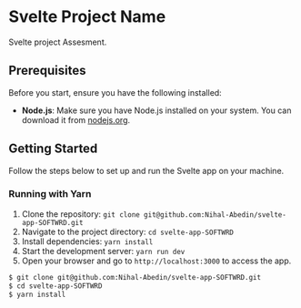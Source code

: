 # Svelte Project Name

Svelte project Assesment.

## Prerequisites

Before you start, ensure you have the following installed:

- **Node.js**: Make sure you have Node.js installed on your system. You can download it from [nodejs.org](https://nodejs.org/).

## Getting Started

Follow the steps below to set up and run the Svelte app on your machine.

### Running with Yarn

1. Clone the repository: `git clone git@github.com:Nihal-Abedin/svelte-app-SOFTWRD.git`
2. Navigate to the project directory: `cd svelte-app-SOFTWRD`
3. Install dependencies: `yarn install`
4. Start the development server: `yarn run dev`
5. Open your browser and go to `http://localhost:3000` to access the app.

```bash
$ git clone git@github.com:Nihal-Abedin/svelte-app-SOFTWRD.git
$ cd svelte-app-SOFTWRD
$ yarn install
```
